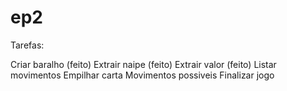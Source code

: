 # ep2

Tarefas:

Criar baralho (feito)
Extrair naipe (feito)
Extrair valor (feito)
Listar movimentos
Empilhar carta
Movimentos possiveis
Finalizar jogo